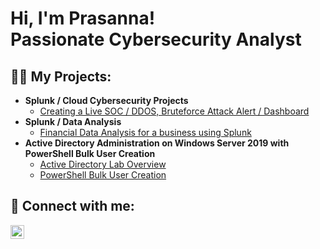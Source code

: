 <h1>Hi, I'm Prasanna! <br/>Passionate Cybersecurity Analyst</h1>

<h2>👨‍💻 My Projects:</h2>

- <b>Splunk / Cloud Cybersecurity Projects</b>
  - [Creating a Live SOC / DDOS, Bruteforce Attack Alert / Dashboard](https://github.com/joshmadakor1/Algorithms-Practice)
- <b>Splunk / Data Analysis</b>
  - [Financial Data Analysis for a business using Splunk](https://github.com/joshmadakor1/4chan-Image-Analysis-Middleware-C964)
- <b>Active Directory Administration on Windows Server 2019 with PowerShell Bulk User Creation</b>
  - [Active Directory Lab Overview](https://github.com/joshmadakor1/Sentinel-Lab)
  - [PowerShell Bulk User Creation](https://github.com/joshmadakor1/Jwipe.PowerShell)
 
<h2> 🤳 Connect with me:</h2>

[<img align="left" alt="JoshMadakor | LinkedIn" width="22px" src="https://cdn.jsdelivr.net/npm/simple-icons@v3/icons/linkedin.svg" />][linkedin]

[linkedin]: https://linkedin.com/in/prasannashah1

<!--
**prasannashah1/prasannashah1** is a ✨ _special_ ✨ repository because its `README.md` (this file) appears on your GitHub profile.

Here are some ideas to get you started:

- 🔭 I’m currently working on ...
- 🌱 I’m currently learning ...
- 👯 I’m looking to collaborate on ...
- 🤔 I’m looking for help with ...
- 💬 Ask me about ...
- 📫 How to reach me: ...
- 😄 Pronouns: ...
- ⚡ Fun fact: ...
-->
